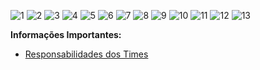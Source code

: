 ![1](https://github.com/DevsFree/.github/assets/108367675/e353f8b7-73b6-459d-bc8a-563e4ae225e3)
![2](https://github.com/DevsFree/.github/assets/108367675/14e175ee-e55f-4a42-afeb-3baf75082db4)
![3](https://github.com/DevsFree/.github/assets/108367675/6de1ad05-78d7-4326-9e66-3a0f96187e7f)
![4](https://github.com/DevsFree/.github/assets/108367675/f50bf010-db0c-4702-bf05-7ea9173c9174)
![5](https://github.com/DevsFree/.github/assets/108367675/6117e4c7-192c-4150-8b98-3586e84b9370)
![6](https://github.com/DevsFree/.github/assets/108367675/64c2ff9c-58d6-417f-83d2-663ab992ace3)
![7](https://github.com/DevsFree/.github/assets/108367675/c8f1c8c7-dd11-451a-9987-8af1893f5d2d)
![8](https://github.com/DevsFree/.github/assets/108367675/2076f2e9-9948-40c7-9ec1-3c72bf70b238)
![9](https://github.com/DevsFree/.github/assets/108367675/be822d9b-49d9-4d52-bfef-59af5facdfbb)
![10](https://github.com/DevsFree/.github/assets/108367675/7c71f8c7-89e6-4d70-9b58-f754f90ff209)
![11](https://github.com/DevsFree/.github/assets/108367675/29e8ecb3-83c8-4671-9232-1986329eff23)
![12](https://github.com/DevsFree/.github/assets/108367675/7172d1ba-73b2-4c47-8dd9-477db1011846)
![13](https://github.com/DevsFree/.github/assets/108367675/d0c3cf64-c468-44a4-9b04-d35c73685e04)

**Informações Importantes:**
- [Responsabilidades dos Times](https://drive.google.com/file/d/1Ek0MS5b7hcyxmP11AJ3nwosz3kHKB2g_/view?usp=sharing)

<!-- ![DevsFree](/Assets/Images/repositorios/DEVSFREE-BANNER-ONBOARDING%202023.png)

![DevsFree-Negocio](/Assets/Images/repositorios/DEVSFREE-NEGOCIO-ONBOARDING%202023.png)

![DevsFree](/Assets/Images/repositorios/DEVSFREE-FILOSOFIA-ONBOARDING%202023.png)

![DevsFree-Hubs](/Assets/Images/repositorios/DEVSFREE-HUBS-ONBOARDING%202023.png)

![DevsFreeLa](/Assets/Icons/repositorios/DevsFreeLa40.png)

- Pessoas com mentalidade jovem e que tem interesse em stacks de desenvolvimento
- Utilizar uma conta chamada DevsFreeLa em vários websites de venda de produtos
- Vender Template, APIs, Páginas simples e geralmente únicas.
- Ter um contrato para essas pessoas assinarem para poderem receber como um todo dentro do projeto DevsFree
- Contribuidores terão como receber ajuda e terão acesso à certos templates, mentorias e possivelmente plataformas pagas
- A mendida que as pessoas forem progredindo em softskill e hardskill, elas entrariam em times ou projetos onde os requisitos são maiores

![DevsFreeLa](/Assets/Icons/repositorios/DevsFreeOrg40.png)

- Pessoas vindo da DevsFreeLa ou challenges
- Pessoas com pouca experiência em time/projetos e conhecimento mediano em sua stack
- Vão participar de projetos um pouco longos com pouca ou nenhuma remuneração, que podem ser internos ou externos da DevsFree. Exemplo: ICPA, Global Elétrica, KBS
- Essas pessoas, poderão instruir as pessoas tecnicamente, mas caso sejam bons, será encaminhado para o DevsFree Guide

![DevsFreeLa](/Assets/Icons/repositorios/DevsFreeGuide40.png)

- Para poder criar conteúdo do Guide ou mentorar, será preciso contribuir com a comunidade ter uma autoridade na comunidade de desenvolvimento (fora de DevsFree)

![DevsFreeLa](/Assets/Icons/repositorios/DevsFreeUp40.png)

- Para entrar e se manter será necessário ter participado de projetos da DevsFree com alto desempenho de trabalho em equipe e técnico
- DevsFreeUp receberá os projetos de longo prazo e cliente leais

![DevsFree-Contatos](/Assets/Images/repositorios/DEVSFREE-CONTATOS-ONBOARDING%202023.png) -->
